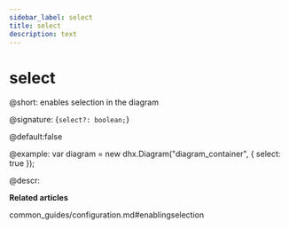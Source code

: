 ```yaml
---
sidebar_label: select
title: select
description: text
---
```


# select

@short: enables selection in the diagram

@signature: {`select?: boolean;`}

@default:false

@example:
var diagram = new dhx.Diagram("diagram_container", { 
    select: true
});

@descr:

**Related articles**

common_guides/configuration.md#enablingselection
